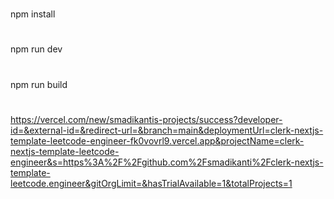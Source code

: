 # 
npm install

# 
npm run dev

#
npm run build

#
https://vercel.com/new/smadikantis-projects/success?developer-id=&external-id=&redirect-url=&branch=main&deploymentUrl=clerk-nextjs-template-leetcode-engineer-fk0vovrl9.vercel.app&projectName=clerk-nextjs-template-leetcode-engineer&s=https%3A%2F%2Fgithub.com%2Fsmadikanti%2Fclerk-nextjs-template-leetcode.engineer&gitOrgLimit=&hasTrialAvailable=1&totalProjects=1